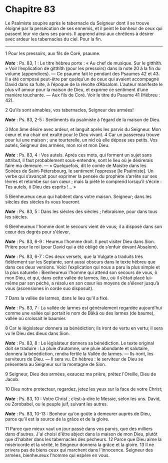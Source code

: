 # Chapitre 83

Le Psalmiste soupire après le tabernacle du Seigneur dont il se trouve éloigné par la persécution de ses ennemis, et il peint le bonheur de ceux qui passent leur vie dans ses parvis.
Il apprend ainsi aux chrétiens à désirer avec ardeur les tabernacles du ciel.
Pour la fin.

***

1 Pour les pressoirs, aux fils de Coré, psaume.

***Note*** :  Ps. 83, 1 : Le titre hébreu porte : « Au chef de musique. Sur le gitthîth. » Voir l’explication de gitthîth (pour les pressoirs) dans la note 20 à la fin du volume (appendices). ― Ce psaume fait le pendant des Psaumes 42 et 43. Il a été composé peut-être par quelqu’un de ceux qui avaient accompagné David dans sa fuite, à l’époque de la révolte d’Absalom. L’auteur manifeste le plus vif amour pour la maison de Dieu, et exprime ce sentiment d’une manière touchante. ― Aux fils de Coré. Voir le titre du Psaume 41 (Hébreu : 42).


2 Qu'ils sont aimables, vos tabernacles, Seigneur des armées!

***Note*** :  Ps. 83, 2-5 : Sentiments du psalmiste à l’égard de la maison de Dieu.

3 Mon âme désire avec ardeur, et languit après les parvis du Seigneur. Mon cœur et ma chair ont exulté pour le Dieu vivant. 4 Car un passereau trouve pour lui une maison ; une tourterelle, un nid où elle dépose ses petits. Vos autels, Seigneur des armées, mon roi et mon Dieu.

***Note*** :  Ps. 83, 4 : Vos autels. Après ces mots, qui forment un sujet sans attribut, il faut probablement sous-entendre, sont le lieu où je désirerais faire ma demeure. ― « Quelquefois, dit le comte de Maistre dans les Soirées de Saint-Pétersbourg, le sentiment l’oppresse [le Psalmiste]. Un verbe qui s’avançait pour exprimer la pensée du prophète s’arrête sur ses lèvres et retombe sur son cœur ; mais la piété le comprend lorsqu’il s’écrie : Tes autels, ô Dieu des esprits !… »

5 Bienheureux ceux qui habitent dans votre maison. Seigneur; dans les siècles des siècles ils vous loueront.

***Note*** :  Ps. 83, 5 : Dans les siècles des siècles ; hébraïsme, pour dans tous les siècles.


6 Bienheureux l'homme dont le secours vient de vous; il a disposé dans son cœur des degrés pour s'élever,

***Note*** :  Ps. 83, 6-9 : Heureux l’homme droit. Il peut visiter Dieu dans Sion. Prière pour le roi (pour David qui a été obligé de s’enfuir devant Absalom).

***Note*** :  Ps. 83, 6-7 : Ces deux versets, que la Vulgate a traduits très fidèlement sur les Septante, sont aussi obscurs dans le texte hébreu que dans ces deux versions. Voici l’explication qui nous a paru la plus simple et la plus naturelle : Bienheureux l’homme qui attend son secours de vous, ô mon Dieu, et qui, dans cette vallée de larmes, lieu, où il s’était placé lui-même par son péché, a résolu en son cœur les moyens de s’élever jusqu’à vous (ascensiones in corde suo disposuit).

7 Dans la vallée de larmes, dans le lieu qu'il a fixé.

***Note*** :  Ps. 83, 7 : La vallée de larmes est généralement regardée aujourd’hui comme une vallée qui portait le nom de Bâkâ ou des larmes (de baume), vallée où croissait le baumier.

8 Car le législateur donnera sa bénédiction; ils iront de vertu en vertu; il sera vu le Dieu des dieux dans Sion.

***Note*** :  Ps. 83, 8 : Le législateur donnera sa bénédiction. Le texte original doit se traduire : La pluie d’automne, une pluie abondante et salutaire, donnera la bénédiction, rendra fertile la Vallée de larmes. ― Ils iront, les serviteurs de Dieu. ― Il sera vu. En hébreu : le serviteur de Dieu se présentera au Seigneur sur la montagne de Sion.

9 Seigneur, Dieu des armées, exaucez ma prière, prêtez l'Oreille, Dieu de Jacob.


10 Dieu notre protecteur, regardez, jetez les yeux sur la face de votre Christ;

***Note*** :  Ps. 83, 10 : Votre Christ ; c’est-à-dire le Messie, selon les uns. David, ou Zorobabel, ou le peuple juif, suivant les autres.

***Note*** :  Ps. 83, 10-13 : Bonheur qu’on goûte à demeurer auprès de Dieu, parce qu’il est la source de la grâce et de la gloire.

11 Parce que mieux vaut un jour passé dans vos parvis, que des milliers dans d'autres. J'ai choisi d'être abject dans la maison de mon Dieu, plutôt que d'habiter dans les tabernacles des pécheurs. 12 Parce que Dieu aime la miséricorde et la vérité, le Seigneur donnera la grâce et la gloire. 13 Il ne privera pas de biens ceux qui marchent dans l'innocence. Seigneur des armées, bienheureux l'homme qui espère en vous.

